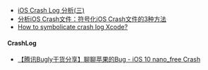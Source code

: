 * [iOS Crash Log 分析(三)](http://blog.csdn.net/xy_26207005/article/details/51321309)
* [分析iOS Crash文件：符号化iOS Crash文件的3种方法](http://wufawei.com/2014/03/symbolicating-ios-crash-logs/)
* [How to symbolicate crash log Xcode?](https://stackoverflow.com/questions/25855389/how-to-symbolicate-crash-log-xcode)


#### CrashLog
* [【腾讯Bugly干货分享】聊聊苹果的Bug - iOS 10 nano_free Crash](https://blog.csdn.net/tencent_bugly/article/details/53583751) 
